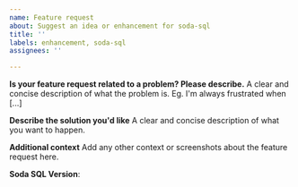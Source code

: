 ```yaml
---
name: Feature request
about: Suggest an idea or enhancement for soda-sql
title: ''
labels: enhancement, soda-sql
assignees: ''

---
```


**Is your feature request related to a problem? Please describe.**
A clear and concise description of what the problem is. Eg. I'm always frustrated when [...]

**Describe the solution you'd like**
A clear and concise description of what you want to happen.

**Additional context**
Add any other context or screenshots about the feature request here.

**Soda SQL Version**:
